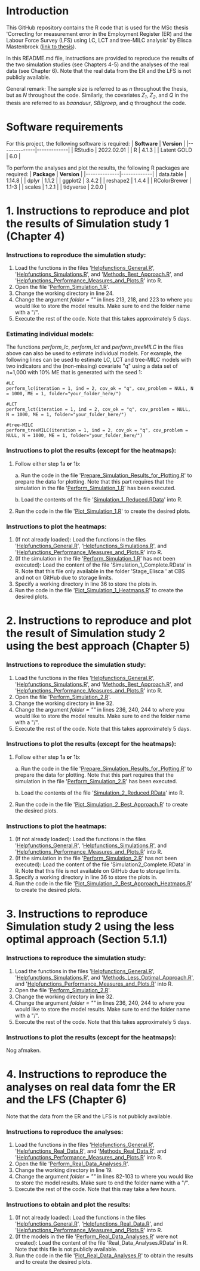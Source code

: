 # Introduction

This GitHub repository contains the R code that is used for the MSc thesis 'Correcting for measurement error in the
Employment Register (ER) and the Labour Force Survey (LFS) using LC, LCT and tree-MILC analysis' by Elisca Mastenbroek ([link to thesis](https://github.com/eliscamastenbroek/master_thesis/blob/main/MSc_thesis.pdf)).

In this README.md file, instructions are provided to reproduce the results of the two simulation studies (see Chapters 4-5) and the analyses of the real data (see Chapter 6). Note that the real data from the ER and the LFS is not publicly available.

General remark: The sample size is referred to as _n_ throughout the thesis, but as _N_ throughout the code. Similarly, the covariates _Z<sub>1</sub>_, _Z<sub>2</sub>_, and _Q_ in the thesis are referred to as _baanduur_, _SBIgroep_, and _q_ throughout the code.

# Software requirements
For this project, the following software is required:
| **Software** | **Version** |
|--------------|-------------|
| RStudio      | 2022.02.01  |
| R            | 4.1.3       |
| Latent GOLD  | 6.0         |

To perform the analyses and plot the results, the following R packages are required:
| **Package**  | **Version** |
|--------------|-------------|
| data.table   | 1.14.8      |
| dplyr        | 1.1.2       |
| ggplot2      | 3.4.2       |
| reshape2     | 1.4.4       |
| RColorBrewer | 1.1-3       |
| scales       | 1.2.1       |
| tidyverse    | 2.0.0       |

# 1. Instructions to reproduce and plot the results of Simulation study 1 (Chapter 4)

### Instructions to reproduce the simulation study:
1. Load the functions in the files '[Helpfunctions_General.R](https://github.com/eliscamastenbroek/master_thesis/blob/main/Functions/Helpfunctions_General.R)', '[Helpfunctions_Simulations.R](https://github.com/eliscamastenbroek/master_thesis/blob/main/Functions/Helpfunctions_Simulations.R)', and '[Methods_Best_Approach.R](https://github.com/eliscamastenbroek/master_thesis/blob/main/Functions/Methods_Best_Approach.R)', and '[Helpfunctions_Performance_Measures_and_Plots.R](https://github.com/eliscamastenbroek/master_thesis/blob/main/Functions/Helpfunctions_Performance_Measures_and_Plots.R)' into R.
2. Open the file '[Perform_Simulation_1.R](https://github.com/eliscamastenbroek/master_thesis/blob/main/Analyses/Perform_Simulation_1.R)'.
3. Change the working directory in line 24.
4. Change the argument _folder = ""_ in lines 213, 218, and 223 to where you would like to store the model results. Make sure to end the folder name with a "/".
5. Execute the rest of the code. Note that this takes approximately 5 days.

### Estimating individual models:
The functions _perform_lc_, _perform_lct_ and _perform_treeMILC_ in the files above can also be used to estimate individual models. For example, the following lines can be used to estimate LC, LCT and tree-MILC models with two indicators and the (non-missing) covariate "q" using a data set of n=1,000 with 10% ME that is generated with the seed 1:
```{r}
#LC
perform_lc(iteration = 1, ind = 2, cov_ok = "q", cov_problem = NULL, N = 1000, ME = 1, folder="your_folder_here/")

#LCT
perform_lct(iteration = 1, ind = 2, cov_ok = "q", cov_problem = NULL, N = 1000, ME = 1, folder="your_folder_here/")

#tree-MILC
perform_treeMILC(iteration = 1, ind = 2, cov_ok = "q", cov_problem = NULL, N = 1000, ME = 1, folder="your_folder_here/")
```

### Instructions to plot the results (except for the heatmaps):
1. Follow either step 1a **or** 1b:
   
   a. Run the code in the file '[Prepare_Simulation_Results_for_Plotting.R](https://github.com/eliscamastenbroek/master_thesis/blob/main/Plots/Prepare_Simulation_Results_for_Plotting.R)' to prepare the data for plotting. Note that this part requires that the simulation in the file '[Perform_Simulation_1.R](https://github.com/eliscamastenbroek/master_thesis/blob/main/Analyses/Perform_Simulation_1.R)' has been executed.
   
   b. Load the contents of the file '[Simulation_1_Reduced.RData](https://github.com/eliscamastenbroek/master_thesis/blob/main/RData/Simulation_1_Reduced.RData)' into R.
3. Run the code in the file '[Plot_Simulation_1.R](https://github.com/eliscamastenbroek/master_thesis/blob/main/Plots/Plot_Simulation_1.R)' to create the desired plots.

### Instructions to plot the heatmaps:
1. (If not already loaded): Load the functions in the files '[Helpfunctions_General.R](https://github.com/eliscamastenbroek/master_thesis/blob/main/Functions/Helpfunctions_General.R)', '[Helpfunctions_Simulations.R](https://github.com/eliscamastenbroek/master_thesis/blob/main/Functions/Helpfunctions_Simulations.R)', and '[Helpfunctions_Performance_Measures_and_Plots.R](https://github.com/eliscamastenbroek/master_thesis/blob/main/Functions/Helpfunctions_Performance_Measures_and_Plots.R)' into R.
2. (If the simulation in the file '[Perform_Simulation_1.R](https://github.com/eliscamastenbroek/master_thesis/blob/main/Analyses/Perform_Simulation_1.R)' has not been executed): Load the content of the file 'Simulation_1_Complete.RData' in R. Note that this file only available in the folder 'Stage_Elisca ' at CBS and not on GitHub due to storage limits.
3. Specify a working directory in line 36 to store the plots in.
4. Run the code in the file '[Plot_Simulation_1_Heatmaps.R](https://github.com/eliscamastenbroek/master_thesis/blob/main/Plots/Plot_Simulation_1_Heatmaps.R)' to create the desired plots.

# 2. Instructions to reproduce and plot the result of Simulation study 2 using the best approach (Chapter 5)

### Instructions to reproduce the simulation study:
1. Load the functions in the files '[Helpfunctions_General.R](https://github.com/eliscamastenbroek/master_thesis/blob/main/Functions/Helpfunctions_General.R)', '[Helpfunctions_Simulations.R](https://github.com/eliscamastenbroek/master_thesis/blob/main/Functions/Helpfunctions_Simulations.R)', and '[Methods_Best_Approach.R](https://github.com/eliscamastenbroek/master_thesis/blob/main/Functions/Methods_Best_Approach.R)', and '[Helpfunctions_Performance_Measures_and_Plots.R](https://github.com/eliscamastenbroek/master_thesis/blob/main/Functions/Helpfunctions_Performance_Measures_and_Plots.R)' into R.
2. Open the file '[Perform_Simulation_2.R](https://github.com/eliscamastenbroek/master_thesis/blob/main/Analyses/Perform_Simulation_2.R)'.
3. Change the working directory in line 32.
4. Change the argument _folder = ""_ in lines 236, 240, 244 to where you would like to store the model results. Make sure to end the folder name with a "/".
5. Execute the rest of the code. Note that this takes approximately 5 days.

### Instructions to plot the results (except for the heatmaps):
1. Follow either step 1a **or** 1b:

   a. Run the code in the file '[Prepare_Simulation_Results_for_Plotting.R](https://github.com/eliscamastenbroek/master_thesis/blob/main/Plots/Prepare_Simulation_Results_for_Plotting.R)' to prepare the data for plotting. Note that this part requires that the simulation in the file '[Perform_Simulation_2.R](https://github.com/eliscamastenbroek/master_thesis/blob/main/Analyses/Perform_Simulation_2.R)' has been executed.

   b. Load the contents of the file '[Simulation_2_Reduced.RData](https://github.com/eliscamastenbroek/master_thesis/blob/main/RData/Simulation_2_Reduced.RData)' into R.
2. Run the code in the file '[Plot_Simulation_2_Best_Approach.R](https://github.com/eliscamastenbroek/master_thesis/blob/main/Plots/Plot_Simulation_2_Best_Approach.R)' to create the desired plots.

### Instructions to plot the heatmaps:
1. (If not already loaded): Load the functions in the files '[Helpfunctions_General.R](https://github.com/eliscamastenbroek/master_thesis/blob/main/Functions/Helpfunctions_General.R)', '[Helpfunctions_Simulations.R](https://github.com/eliscamastenbroek/master_thesis/blob/main/Functions/Helpfunctions_Simulations.R)', and '[Helpfunctions_Performance_Measures_and_Plots.R](https://github.com/eliscamastenbroek/master_thesis/blob/main/Functions/Helpfunctions_Performance_Measures_and_Plots.R)' into R.
2. (If the simulation in the file '[Perform_Simulation_2.R](https://github.com/eliscamastenbroek/master_thesis/blob/main/Analyses/Perform_Simulation_2.R)' has not been executed): Load the content of the file 'Simulation2_Complete.RData' in R. Note that this file is not available on GitHub due to storage limits.
3. Specify a working directory in line 36 to store the plots in.
4. Run the code in the file '[Plot_Simulation_2_Best_Approach_Heatmaps.R](https://github.com/eliscamastenbroek/master_thesis/blob/main/Plots/Plot_Simulation_2_Best_Approach_Heatmaps.R)' to create the desired plots.

# 3. Instructions to reproduce Simulation study 2 using the less optimal approach (Section 5.1.1)

### Instructions to reproduce the simulation study:
1. Load the functions in the files '[Helpfunctions_General.R](https://github.com/eliscamastenbroek/master_thesis/blob/main/Functions/Helpfunctions_General.R)', '[Helpfunctions_Simulations.R](https://github.com/eliscamastenbroek/master_thesis/blob/main/Functions/Helpfunctions_Simulations.R)', and '[Methods_Less_Optimal_Approach.R](https://github.com/eliscamastenbroek/master_thesis/blob/main/Functions/Methods_Less_Optimal_Approach.R)', and '[Helpfunctions_Performance_Measures_and_Plots.R](https://github.com/eliscamastenbroek/master_thesis/blob/main/Functions/Helpfunctions_Performance_Measures_and_Plots.R)' into R.
2. Open the file '[Perform_Simulation_2.R](https://github.com/eliscamastenbroek/master_thesis/blob/main/Analyses/Perform_Simulation_2_.R)'.
3. Change the working directory in line 32.
4. Change the argument _folder = ""_ in lines 236, 240, 244 to where you would like to store the model results. Make sure to end the folder name with a "/".
5. Execute the rest of the code. Note that this takes approximately 5 days.

### Instructions to plot the results (except for the heatmaps):
Nog afmaken.

# 4. Instructions to reproduce the analyses on real data fomr the ER and the LFS (Chapter 6)

Note that the data from the ER and the LFS is not publicly available.

### Instructions to reproduce the analyses:
1. Load the functions in the files '[Helpfunctions_General.R](https://github.com/eliscamastenbroek/master_thesis/blob/main/Functions/Helpfunctions_General.R)', '[Helpfunctions_Real_Data.R](https://github.com/eliscamastenbroek/master_thesis/blob/main/Functions/[Helpfunctions_Real_Data.R)', and '[Methods_Real_Data.R](https://github.com/eliscamastenbroek/master_thesis/blob/main/Functions/Methods_Real_Data.R)', and '[Helpfunctions_Performance_Measures_and_Plots.R](https://github.com/eliscamastenbroek/master_thesis/blob/main/Functions/Helpfunctions_Performance_Measures_and_Plots.R)' into R.
2. Open the file '[Perform_Real_Data_Analyses.R](https://github.com/eliscamastenbroek/master_thesis/blob/main/Analyses/Perform_Real_Data_Analyses.R)'.
3. Change the working directory in line 19.
4. Change the argument _folder = ""_ in lines 82-103 to where you would like to store the model results. Make sure to end the folder name with a "/".
5. Execute the rest of the code. Note that this may take a few hours.

### Instructions to obtain and plot the results:
1. (If not already loaded): Load the functions in the files '[Helpfunctions_General.R](https://github.com/eliscamastenbroek/master_thesis/blob/main/Functions/Helpfunctions_General.R)', '[Helpfunctions_Real_Data.R](https://github.com/eliscamastenbroek/master_thesis/blob/main/Functions/[Helpfunctions_Real_Data.R)', and '[Helpfunctions_Performance_Measures_and_Plots.R](https://github.com/eliscamastenbroek/master_thesis/blob/main/Functions/Helpfunctions_Performance_Measures_and_Plots.R)' into R.
2. (If the models in the file '[Perform_Real_Data_Analyses.R](https://github.com/eliscamastenbroek/master_thesis/blob/main/Analyses/Perform_Real_Data_Analyses.R)' were not created): Load the content of the file 'Real_Data_Analyses.RData' in R. Note that this file is not publicly available.
3. Run the code in the file '[Plot_Real_Data_Analyses.R](https://github.com/eliscamastenbroek/master_thesis/blob/main/Plots/Plot_Real_Data_Analyses.R)' to obtain the results and to create the desired plots.
